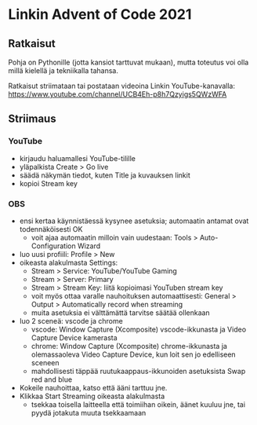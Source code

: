 # Linkin Advent of Code 2021

## Ratkaisut

Pohja on Pythonille (jotta kansiot tarttuvat mukaan), mutta toteutus voi olla millä kielellä ja tekniikalla tahansa.

Ratkaisut striimataan tai postataan videoina Linkin YouTube-kanavalla: https://www.youtube.com/channel/UCB4Eh-p8h7Qzyigs5QWzWFA

## Striimaus

### YouTube
- kirjaudu haluamallesi YouTube-tilille
- yläpalkista Create > Go live
- säädä näkymän tiedot, kuten Title ja kuvauksen linkit
- kopioi Stream key

### OBS
- ensi kertaa käynnistäessä kysynee asetuksia; automaatin antamat ovat todennäköisesti OK
    - voit ajaa automaatin milloin vain uudestaan: Tools > Auto-Configuration Wizard
- luo uusi profiili: Profile > New
- oikeasta alakulmasta Settings: 
    - Stream > Service: YouTube/YouTube Gaming 
    - Stream > Server: Primary 
    - Stream > Stream Key: liitä kopioimasi YouTuben stream key
    - voit myös ottaa varalle nauhoituksen automaattisesti: General > Output > Automatically record when streaming
    - muita asetuksia ei välttämättä tarvitse säätää ollenkaan
- luo 2 sceneä: vscode ja chrome
    - vscode: Window Capture (Xcomposite) vscode-ikkunasta ja Video Capture Device kamerasta
    - chrome: Window Capture (Xcomposite) chrome-ikkunasta ja olemassaoleva Video Capture Device, kun loit sen jo edelliseen sceneen
    - mahdollisesti täppää ruutukaappaus-ikkunoiden asetuksista Swap red and blue
- Kokeile nauhoittaa, katso että ääni tarttuu jne. 
- Klikkaa Start Streaming oikeasta alakulmasta 
    - tsekkaa toisella laitteella että toimiihan oikein, äänet kuuluu jne, tai pyydä jotakuta muuta tsekkaamaan
